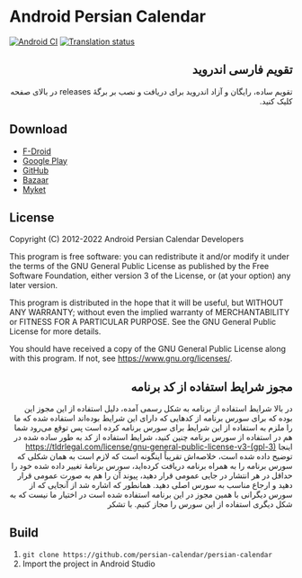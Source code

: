 # Android Persian Calendar

[![Android CI](https://github.com/persian-calendar/persian-calendar/actions/workflows/android.yml/badge.svg)](https://github.com/persian-calendar/persian-calendar/actions)
[![Translation status](https://hosted.weblate.org/widgets/persian-calendar/-/svg-badge.svg)](https://hosted.weblate.org/engage/persian-calendar/)

<div dir=rtl>

## تقویم فارسی اندروید

تقویم ساده، رایگان و آزاد اندروید
برای دریافت و نصب بر برگهٔ releases در بالای صفحه کلیک کنید.

</div>

## Download

- [F-Droid](https://f-droid.org/app/com.byagowi.persiancalendar)
- [Google Play](https://play.google.com/store/apps/details?id=com.byagowi.persiancalendar)
- [GitHub](https://github.com/persian-calendar/persian-calendar/releases/)
- [Bazaar](https://cafebazaar.ir/app/com.byagowi.persiancalendar)
- [Myket](https://myket.ir/app/com.byagowi.persiancalendar)

## License

Copyright (C) 2012-2022  Android Persian Calendar Developers

This program is free software: you can redistribute it and/or modify
it under the terms of the GNU General Public License as published by
the Free Software Foundation, either version 3 of the License, or
(at your option) any later version.

This program is distributed in the hope that it will be useful,
but WITHOUT ANY WARRANTY; without even the implied warranty of
MERCHANTABILITY or FITNESS FOR A PARTICULAR PURPOSE.  See the
GNU General Public License for more details.

You should have received a copy of the GNU General Public License
along with this program.  If not, see https://www.gnu.org/licenses/.

<div dir=rtl>

## مجوز شرایط استفاده از کد برنامه

در بالا شرایط استفاده از برنامه به شکل رسمی آمده، دلیل استفاده از این مجوز این بوده که برای سورس برنامه از کدهایی که دارای این شرایط بوده‌اند استفاده شده که ما را ملزم به استفاده از این شرایط برای سورس برنامه کرده است پس توقع می‌رود شما هم در استفاده از سورس برنامه چنین کنید، شرایط استفاده از کد به طور ساده شده در اینجا
https://tldrlegal.com/license/gnu-general-public-license-v3-(gpl-3)
توضیح داده شده است، خلاصه‌اش تقریباً اینگونه است که لازم است به همان شکلی که سورس برنامه را به همراه برنامه دریافت کرده‌اید، سورس برنامهٔ تغییر داده شده خود را حداقل در هر انتشار در جایی عمومی قرار دهید، پیوند آن را هم به صورت عمومی قرار دهید و ارجاع مناسب به سورس اصلی دهید. همانطور که اشاره شد از آنجایی که از سورس دیگرانی با همین مجوز در این برنامه استفاده شده است در اختیار ما نیست که به شکل دیگری استفاده از این سورس را مجاز کنیم. با تشکر
</div>

## Build

1. `git clone https://github.com/persian-calendar/persian-calendar`
1. Import the project in Android Studio

